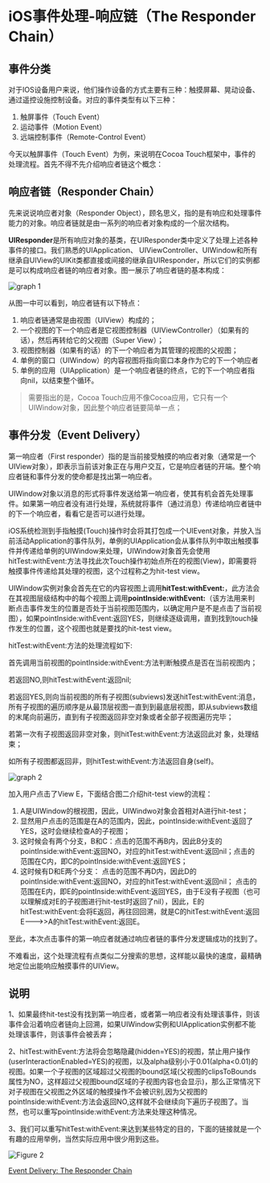 # iOS事件处理-响应链（The Responder Chain）

## 事件分类

对于IOS设备用户来说，他们操作设备的方式主要有三种：触摸屏幕、晃动设备、通过遥控设施控制设备。对应的事件类型有以下三种：

1. 触屏事件（Touch Event）
2. 运动事件（Motion Event）
3. 远端控制事件（Remote-Control Event）

今天以触屏事件（Touch Event）为例，来说明在Cocoa Touch框架中，事件的处理流程。首先不得不先介绍响应者链这个概念：

## 响应者链（Responder Chain）

先来说说响应者对象（Responder Object），顾名思义，指的是有响应和处理事件能力的对象。响应者链就是由一系列的响应者对象构成的一个层次结构。

**UIResponder**是所有响应对象的基类，在UIResponder类中定义了处理上述各种事件的接口。我们熟悉的UIApplication、 UIViewController、UIWindow和所有继承自UIView的UIKit类都直接或间接的继承自UIResponder，所以它们的实例都是可以构成响应者链的响应者对象。图一展示了响应者链的基本构成：

![graph 1](http://img.blog.csdn.net/20130707181937406?watermark/2/text/aHR0cDovL2Jsb2cuY3Nkbi5uZXQvd3p6dmljdG9yeV90anNk/font/5a6L5L2T/fontsize/400/fill/I0JBQkFCMA==/dissolve/70/gravity/SouthEast)

从图一中可以看到，响应者链有以下特点：

1. 响应者链通常是由视图（UIView）构成的；
2. 一个视图的下一个响应者是它视图控制器（UIViewController）（如果有的话），然后再转给它的父视图（Super View）；
3. 视图控制器（如果有的话）的下一个响应者为其管理的视图的父视图；
4. 单例的窗口（UIWindow）的内容视图将指向窗口本身作为它的下一个响应者
5. 单例的应用（UIApplication）是一个响应者链的终点，它的下一个响应者指向nil，以结束整个循环。

> 需要指出的是，Cocoa Touch应用不像Cocoa应用，它只有一个UIWindow对象，因此整个响应者链要简单一点；

## 事件分发（Event Delivery）

第一响应者（First responder）指的是当前接受触摸的响应者对象（通常是一个UIView对象），即表示当前该对象正在与用户交互，它是响应者链的开端。整个响应者链和事件分发的使命都是找出第一响应者。

UIWindow对象以消息的形式将事件发送给第一响应者，使其有机会首先处理事件。如果第一响应者没有进行处理，系统就将事件（通过消息）传递给响应者链中的下一个响应者，看看它是否可以进行处理。

iOS系统检测到手指触摸(Touch)操作时会将其打包成一个UIEvent对象，并放入当前活动Application的事件队列，单例的UIApplication会从事件队列中取出触摸事件并传递给单例的UIWindow来处理，UIWindow对象首先会使用hitTest:withEvent:方法寻找此次Touch操作初始点所在的视图(View)，即需要将触摸事件传递给其处理的视图，这个过程称之为hit-test view。

UIWindow实例对象会首先在它的内容视图上调用**hitTest:withEvent:**，此方法会在其视图层级结构中的每个视图上调用**pointInside:withEvent:**（该方法用来判断点击事件发生的位置是否处于当前视图范围内，以确定用户是不是点击了当前视图），如果pointInside:withEvent:返回YES，则继续逐级调用，直到找到touch操作发生的位置，这个视图也就是要找的hit-test view。

hitTest:withEvent:方法的处理流程如下:

首先调用当前视图的pointInside:withEvent:方法判断触摸点是否在当前视图内；

若返回NO,则hitTest:withEvent:返回nil;

若返回YES,则向当前视图的所有子视图(subviews)发送hitTest:withEvent:消息，所有子视图的遍历顺序是从最顶层视图一直到到最底层视图，即从subviews数组的末尾向前遍历，直到有子视图返回非空对象或者全部子视图遍历完毕；

若第一次有子视图返回非空对象，则hitTest:withEvent:方法返回此对
象，处理结束；

如所有子视图都返回非，则hitTest:withEvent:方法返回自身(self)。

![graph 2](https://developer.apple.com/library/ios/documentation/EventHandling/Conceptual/EventHandlingiPhoneOS/Art/hit_testing_2x.png)

加入用户点击了View E，下面结合图二介绍hit-test view的流程：

1. A是UIWindow的根视图，因此，UIWindwo对象会首相对A进行hit-test；
2. 显然用户点击的范围是在A的范围内，因此，pointInside:withEvent:返回了YES，这时会继续检查A的子视图；
3. 这时候会有两个分支，B和C：点击的范围不再B内，因此B分支的pointInside:withEvent:返回NO，对应的hitTest:withEvent:返回nil；点击的范围在C内，即C的pointInside:withEvent:返回YES；
4. 这时候有D和E两个分支：
点击的范围不再D内，因此D的pointInside:withEvent:返回NO，对应的hitTest:withEvent:返回nil；
点击的范围在E内，即E的pointInside:withEvent:返回YES，由于E没有子视图（也可以理解成对E的子视图进行hit-test时返回了nil），因此，E的hitTest:withEvent:会将E返回，再往回回溯，就是C的hitTest:withEvent:返回E--->>A的hitTest:withEvent:返回E。

至此，本次点击事件的第一响应者就通过响应者链的事件分发逻辑成功的找到了。

不难看出，这个处理流程有点类似二分搜索的思想，这样能以最快的速度，最精确地定位出能响应触摸事件的UIView。

## 说明

1、如果最终hit-test没有找到第一响应者，或者第一响应者没有处理该事件，则该事件会沿着响应者链向上回溯，如果UIWindow实例和UIApplication实例都不能处理该事件，则该事件会被丢弃；

2、hitTest:withEvent:方法将会忽略隐藏(hidden=YES)的视图，禁止用户操作(userInteractionEnabled=YES)的视图，以及alpha级别小于0.01(alpha<0.01)的视图。如果一个子视图的区域超过父视图的bound区域(父视图的clipsToBounds 属性为NO，这样超过父视图bound区域的子视图内容也会显示)，那么正常情况下对子视图在父视图之外区域的触摸操作不会被识别,因为父视图的pointInside:withEvent:方法会返回NO,这样就不会继续向下遍历子视图了。当然，也可以重写pointInside:withEvent:方法来处理这种情况。

3、我们可以重写hitTest:withEvent:来达到某些特定的目的，下面的链接就是一个有趣的应用举例，当然实际应用中很少用到这些。


![Figure 2](https://developer.apple.com/library/ios/documentation/EventHandling/Conceptual/EventHandlingiPhoneOS/Art/iOS_responder_chain_2x.png)


[Event Delivery: The Responder Chain](https://developer.apple.com/library/ios/documentation/EventHandling/Conceptual/EventHandlingiPhoneOS/event_delivery_responder_chain/event_delivery_responder_chain.html#//apple_ref/doc/uid/TP40009541-CH4-SW1)